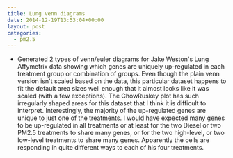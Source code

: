 ```yaml
---
title: Lung venn diagrams
date: 2014-12-19T13:53:04+00:00
layout: post
categories:
  - pm2.5
---
```

  * Generated 2 types of venn/euler diagrams for Jake Weston's Lung Affymetrix data showing which genes are uniquely up-regulated in each treatment group or combination of groups. Even though the plain venn version isn't scaled based on the data, this particular dataset happens to fit the default area sizes well enough that it almost looks like it was scaled (with a few exceptions). The ChowRuskey plot has such irregularly shaped areas for this dataset that I think it is difficult to interpret. Interestingly, the majority of the up-regulated genes are unique to just one of the treatments. I would have expected many genes to be up-regulated in all treatments or at least for the two Diesel or two PM2.5 treatments to share many genes, or for the two high-level, or two low-level treatments to share many genes. Apparently the cells are responding in quite different ways to each of his four treatments.
